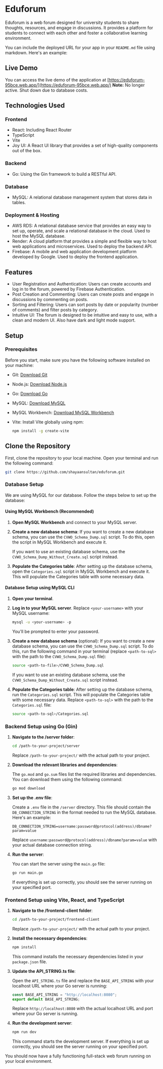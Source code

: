 # Eduforum

Eduforum is a web forum designed for university students to share thoughts, resources, and engage in discussions. It provides a platform for students to connect with each other and foster a collaborative learning environment.

You can include the deployed URL for your app in your `README.md` file using markdown. Here's an example:


## Live Demo

You can access the live demo of the application at [https://eduforum-95bce.web.app/](https://eduforum-95bce.web.app/)
**Note:** No longer active. Shut down due to database costs. 


## Technologies Used

### Frontend

- React: Including React Router
- TypeScript
- Vite
- Joy UI: A React UI library that provides a set of high-quality components out of the box.

### Backend

- Go: Using the Gin framework to build a RESTful API.

### Database

- MySQL: A relational database management system that stores data in tables.

### Deployment & Hosting
- AWS RDS: A relational database service that provides an easy way to set up, operate, and scale a relational database in the cloud. Used to host the MySQL database.
- Render: A cloud platform that provides a simple and flexible way to host web applications and microservices. Used to deploy the backend API.
- Firebase: A mobile and web application development platform developed by Google. Used to deploy the frontend application.

## Features

- User Registration and Authentication: Users can create accounts and log in to the forum, powered by Firebase Authentication.
- Post Creation and Commenting: Users can create posts and engage in discussions by commenting on posts.
- Sorting and Filtering: Users can sort posts by date or popularity (number of comments) and filter posts by category.
- Intuitive UI: The forum is designed to be intuitive and easy to use, with a clean and modern UI. Also have dark and light mode support.

## Setup

### Prerequisites

Before you start, make sure you have the following software installed on your machine:

- Git: [Download Git](https://git-scm.com/downloads)
- Node.js: [Download Node.js](https://nodejs.org/en/download/)
- Go: [Download Go](https://golang.org/dl/)
- MySQL: [Download MySQL](https://dev.mysql.com/downloads/installer/)
- MySQL Workbench: [Download MySQL Workbench](https://dev.mysql.com/downloads/workbench/)
- Vite: Install Vite globally using npm:

    ```bash
    npm install -g create-vite
    ```

## Clone the Repository

First, clone the repository to your local machine. Open your terminal and run the following command:

```bash
git clone https://github.com/shayaansultan/eduforum.git
```

### Database Setup

We are using MySQL for our database. Follow the steps below to set up the database:

#### Using MySQL Workbench (Recommended)

1. **Open MySQL Workbench** and connect to your MySQL server.

2. **Create a new database schema**: If you want to create a new database schema, you can use the `CVWO_Schema_Dump.sql` script. To do this, open the script in MySQL Workbench and execute it.

    If you want to use an existing database schema, use the `CVWO_Schema_Dump_Without_Create.sql` script instead.

3. **Populate the Categories table**: After setting up the database schema, open the `Categories.sql` script in MySQL Workbench and execute it. This will populate the Categories table with some necessary data.


#### Database Setup using MySQL CLI

1. **Open your terminal**.

2. **Log in to your MySQL server**. Replace `<your-username>` with your MySQL username:

    ```bash
    mysql -u <your-username> -p
    ```

    You'll be prompted to enter your password.

3. **Create a new database schema** (optional): If you want to create a new database schema, you can use the `CVWO_Schema_Dump.sql` script. To do this, run the following command in your terminal (replace `<path-to-sql>` with the path to the `CVWO_Schema_Dump.sql` file):

    ```bash
    source <path-to-file>/CVWO_Schema_Dump.sql
    ```

    If you want to use an existing database schema, use the `CVWO_Schema_Dump_Without_Create.sql` script instead.

4. **Populate the Categories table**: After setting up the database schema, run the `Categories.sql` script. This will populate the Categories table with some necessary data. Replace `<path-to-sql>` with the path to the `Categories.sql` file:

    ```bash
    source <path-to-sql>/Categories.sql
    ```

### Backend Setup using Go (Gin)

1. **Navigate to the /server folder**:

    ```bash
    cd /path-to-your-project/server
    ```

    Replace `/path-to-your-project/` with the actual path to your project.

2. **Download the relevant libraries and dependencies**:

    The `go.mod` and `go.sum` files list the required libraries and dependencies. You can download them using the following command:

    ```bash
    go mod download
    ```

3. **Set up the .env file**:

    Create a `.env` file in the `/server` directory. This file should contain the `DB_CONNECTION_STRING` in the format needed to run the MySQL database. Here's an example:

    ```env
    DB_CONNECTION_STRING=username:password@protocol(address)/dbname?param=value
    ```

    Replace `username:password@protocol(address)/dbname?param=value` with your actual database connection string.

4. **Run the server**:

    You can start the server using the `main.go` file:

    ```bash
    go run main.go
    ```

    If everything is set up correctly, you should see the server running on your specified port.


### Frontend Setup using Vite, React, and TypeScript

1. **Navigate to the /frontend-client folder**:

    ```bash
    cd /path-to-your-project/frontend-client
    ```

    Replace `/path-to-your-project/` with the actual path to your project.

2. **Install the necessary dependencies**:

    ```bash
    npm install
    ```

    This command installs the necessary dependencies listed in your `package.json` file.

3. **Update the API_STRING.ts file**:

    Open the `API_STRING.ts` file and replace the `BASE_API_STRING` with your localhost URL where your Go server is running:

    ```typescript
    const BASE_API_STRING = "http://localhost:8080";
    export default BASE_API_STRING;
    ```

    Replace `http://localhost:8080` with the actual localhost URL and port where your Go server is running.

4. **Run the development server**:

    ```bash
    npm run dev
    ```

    This command starts the development server. If everything is set up correctly, you should see the server running on your specified port.

You should now have a fully functioning full-stack web forum running on your local environment.

